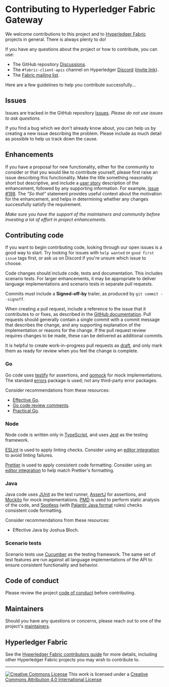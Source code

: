 # Contributing to Hyperledger Fabric Gateway

We welcome contributions to this project and to [Hyperledger Fabric](https://hyperledger-fabric.readthedocs.io) projects in general. There is always plenty to do!

If you have any questions about the project or how to contribute, you can use:

- The GitHub repository [Discussions](https://github.com/hyperledger/fabric-gateway/discussions).
- The `#fabric-client-apis` channel on Hyperledger [Discord](https://discord.com/channels/905194001349627914/943089887589048350) ([invite link](https://discord.gg/hyperledger)).
- The [Fabric mailing list](https://lists.hyperledger.org/g/fabric).

Here are a few guidelines to help you contribute successfully...

## Issues

Issues are tracked in the GitHub repository [Issues](https://github.com/hyperledger/fabric-gateway/issues). *Please do not use issues to ask questions.*

If you find a bug which we don't already know about, you can help us by creating a new issue describing the problem. Please include as much detail as possible to help us track down the cause.

## Enhancements

If you have a proposal for new functionality, either for the community to consider or that you would like to contribute yourself, please first raise an issue describing this functionality. Make the title something reasonably short but descriptive, and include a [user story](https://en.wikipedia.org/wiki/User_story) description of the enhancement, followed by any supporting information. For example, [issue #198](https://github.com/hyperledger/fabric-gateway/issues/198). The *"So that"* statement provides useful context about the motivation for the enhancement, and helps in determining whether any changes successfully satisfy the requirement.

*Make sure you have the support of the maintainers and community before investing a lot of effort in project enhancements.*

## Contributing code

If you want to begin contributing code, looking through our open issues is a good way to start. Try looking for issues with `help wanted` or `good first issue` tags first, or ask us on Discord if you're unsure which issue to choose.

Code changes should include code, tests and documentation. This includes scenario tests. For larger enhancements, it may be appropriate to deliver language implementations and scenario tests in separate pull requests.

Commits must include a **Signed-off-by** trailer, as produced by `git commit --signoff`.

When creating a pull request, include a reference to the issue that it contributes to or fixes, as described in the [GitHub documentation](https://docs.github.com/en/issues/tracking-your-work-with-issues/linking-a-pull-request-to-an-issue). Pull requests should generally contain a single commit with a commit message that describes the change, and any supporting explanation of the implementation or reasons for the change. If the pull request review requires changes to be made, these can be delivered as additional commits.

It is helpful to create work-in-progress pull requests as [draft](https://docs.github.com/en/pull-requests/collaborating-with-pull-requests/proposing-changes-to-your-work-with-pull-requests/about-pull-requests#draft-pull-requests), and only mark them as ready for review when you feel the change is complete.

### Go

Go code uses [testify](https://github.com/stretchr/testify) for assertions, and [gomock](https://github.com/uber-go/mock) for mock implementations. The standard [errors](https://pkg.go.dev/errors) package is used; not any third-party error packages.

Consider recommendations from these resources:

- [Effective Go](https://go.dev/doc/effective_go).
- [Go code review comments](https://github.com/golang/go/wiki/CodeReviewComments).
- [Practical Go](https://dave.cheney.net/practical-go/presentations/gophercon-singapore-2019.html).

### Node

Node code is written only in [TypeScript](https://www.typescriptlang.org/), and uses [Jest](https://jestjs.io/) as the testing framework.

[ESLint](https://typescript-eslint.io/) is used to apply linting checks. Consider using an [editor integration](https://eslint.org/docs/latest/use/integrations) to avoid linting failures.

[Prettier](https://prettier.io/) is used to apply consistent code formatting. Consider using an [editor integration](https://prettier.io/docs/en/editors) to help match Prettier's formatting.

### Java

Java code uses [JUnit](https://junit.org/) as the test runner, [AssertJ](https://assertj.github.io/doc/) for assertions, and [Mockito](https://site.mockito.org/) for mock implementations. [PMD](https://pmd.github.io/) is used to perform static analysis of the code, and [Spotless](https://github.com/diffplug/spotless) (with [Palantir Java format](https://github.com/palantir/palantir-java-format) rules) checks consistent code formatting. 

Consider recommendations from these resources:

- Effective Java by Joshua Bloch.

### Scenario tests

Scenario tests use [Cucumber](https://cucumber.io/docs/cucumber/) as the testing framework. The same set of test features are run against all language implementations of the API to ensure consistent functionality and behavior.

## Code of conduct

Please review the project [code of conduct](CODE_OF_CONDUCT.md) before contributing.

## Maintainers

Should you have any questions or concerns, please reach out to one of the project's [maintainers](MAINTAINERS.md).

## Hyperledger Fabric

See the [Hyperledger Fabric contributors guide](http://hyperledger-fabric.readthedocs.io/en/latest/CONTRIBUTING.html) for more details, including other Hyperledger Fabric projects you may wish to contribute to.

---

[![Creative Commons License](https://i.creativecommons.org/l/by/4.0/88x31.png)](http://creativecommons.org/licenses/by/4.0/)
This work is licensed under a [Creative Commons Attribution 4.0 International License](http://creativecommons.org/licenses/by/4.0/)
